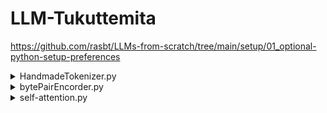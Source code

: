 # LLM-Tukuttemita

https://github.com/rasbt/LLMs-from-scratch/tree/main/setup/01_optional-python-setup-preferences


<details>
<summary>HandmadeTokenizer.py</summary>

### 概要
テキストを機械学習で扱える数値（トークンID）に変換する、シンプルなトークナイザーの実装です。

### データ処理の流れ

1. **サンプルテキストの準備**
   - 「The Verdict」という短編小説をダウンロード（自動）
   - 約5,000単語のテキストデータ

2. **トークン化処理**
   - 正規表現 `r'([,.:;?_!"()\']|--|\s)'` でテキストを分割
   - 単語と句読点を個別のトークンとして扱う
   - 例: "Hello, world!" → ['Hello', ',', 'world', '!']

3. **語彙辞書の構築**
   - テキスト内の全ユニークトークンを収集（1132個）
   - 各トークンに一意のIDを割り当て
   - 特殊トークンの追加:
     - `<|endoftext|>`: 文章の終端マーカー（ID: 1130）
     - `<|unk|>`: 語彙にない単語用（ID: 1131）

4. **エンコード・デコード処理**
   - エンコード: テキスト → トークン分割 → ID変換
   - デコード: ID列 → トークン復元 → テキスト結合

### 実際の処理例

```python
# エンコード処理
text = "Hello, do you like tea?"
ids = tokenizer.encode(text)
# 処理の流れ:
# 1. トークン分割: ['Hello', ',', 'do', 'you', 'like', 'tea', '?']
# 2. 語彙チェック: Hello → <|unk|>, tea → <|unk|>
# 3. ID変換: [1131, 5, 355, 1126, 628, 1131, 10]

# デコード処理
decoded = tokenizer.decode(ids)
# 処理の流れ:
# 1. ID→トークン: [1131, 5, 355, 1126, 628, 1131, 10]
#                → ['<|unk|>', ',', 'do', 'you', 'like', '<|unk|>', '?']
# 2. 結合・整形: "<|unk|>, do you like <|unk|>?"
```

### データ変換の詳細図

```mermaid
%%{init: {'theme':'dark'}}%%
graph LR
    subgraph "エンコード処理（実際の値）"
        A1["入力テキスト<br/>Hello, do you like tea? endoftext In the sunlit terraces of the palace."] --> A2["正規表現分割<br/>Hello<br/>カンマ<br/>do<br/>you<br/>like<br/>tea<br/>クエスチョン<br/>endoftext<br/>In<br/>the<br/>sunlit<br/>terraces<br/>of<br/>the<br/>palace<br/>ピリオド"]
        A2 --> A3["語彙チェック（実際の結果）<br/>Hello → 未知トークン<br/>カンマ → 語彙にある<br/>do → 語彙にある<br/>you → 語彙にある<br/>like → 語彙にある<br/>tea → 語彙にある<br/>クエスチョン → 語彙にある<br/>endoftext → 語彙にある<br/>In → 語彙にある<br/>the → 語彙にある<br/>sunlit → 語彙にある<br/>terraces → 語彙にある<br/>of → 語彙にある<br/>the → 語彙にある<br/>palace → 未知トークン<br/>ピリオド → 語彙にある"]
        A3 --> A4["未知トークン置換<br/>unk<br/>カンマ<br/>do<br/>you<br/>like<br/>tea<br/>クエスチョン<br/>endoftext<br/>In<br/>the<br/>sunlit<br/>terraces<br/>of<br/>the<br/>unk<br/>ピリオド"]
        A4 --> A5["ID変換（実際の値）<br/>1131<br/>5<br/>355<br/>1126<br/>628<br/>975<br/>10<br/>1130<br/>55<br/>988<br/>956<br/>984<br/>722<br/>988<br/>1131<br/>7"]
    end
    
    subgraph "デコード処理（実際の値）"
        B1["入力ID<br/>1131, 5, 355, 1126, 628, 975, 10, 1130, 55, 988, 956, 984, 722, 988, 1131, 7"] --> B2["ID→トークン変換<br/>unk<br/>カンマ<br/>do<br/>you<br/>like<br/>tea<br/>クエスチョン<br/>endoftext<br/>In<br/>the<br/>sunlit<br/>terraces<br/>of<br/>the<br/>unk<br/>ピリオド"]
        B2 --> B3["テキスト結合<br/>unk カンマ do you like tea クエスチョン endoftext In the sunlit terraces of the unk ピリオド"]
        B3 --> B4["句読点整形<br/>unk, do you like tea? endoftext In the sunlit terraces of the unk."]
    end
    
    A5 --> B1
    
    style A1 fill:#374151,color:#ffffff
    style A2 fill:#374151,color:#ffffff
    style A3 fill:#374151,color:#ffffff
    style A4 fill:#374151,color:#ffffff
    style A5 fill:#374151,color:#ffffff
    style B1 fill:#374151,color:#ffffff
    style B2 fill:#374151,color:#ffffff
    style B3 fill:#374151,color:#ffffff
    style B4 fill:#374151,color:#ffffff
```

### ポイント
- 教育目的のシンプルな実装で、トークン化の基本原理を理解できる
- 語彙サイズが小さい（1132個）ため、多くの単語が未知語になる
- 実用的なトークナイザー（BPE、WordPiece等）の基礎となる概念

</details>

<details>
<summary>bytePairEncorder.py</summary>

### 概要
GPT-2のトークナイザー（tiktoken）を使用して、LLM学習用のデータを準備するファイルです。テキストを固定長のシーケンスに分割し、次の単語を予測する学習データを作成します。

### データ処理の流れ

1. **テキストのトークン化**
   - GPT-2のBPE（Byte Pair Encoding）トークナイザーを使用
   - 語彙サイズ: 50,257トークン
   - 例: "I HAD always" → [40, 367, 2885]

2. **スライディングウィンドウによるシーケンス生成**
   - `max_length`: シーケンスの長さ（例: 4）
   - `stride`: ウィンドウの移動幅（例: 1）
   - オーバーラップにより、データを最大限活用

3. **入力と目的変数のペア作成**
   - 入力: 現在のトークン列
   - 目的変数: 1つずつ右にシフトしたトークン列（次の単語を予測）
   ```
   入力:  [40, 367, 2885, 1464]
   目的:  [367, 2885, 1464, 1807]
   ```

4. **バッチ処理の準備**
   - 複数のシーケンスをまとめて処理
   - GPUでの並列計算に最適化

### 実際のデータ処理例

```python
# パラメータ設定
context_size = 4  # シーケンス長
stride = 1        # 1トークンずつシフト
batch_size = 8    # 8個のシーケンスを同時処理

# データの流れ
# 1. テキスト: "I HAD always thought Jack Gisburn..."
# 2. トークンID: [40, 367, 2885, 1464, 1807, 3619, ...]
# 3. シーケンス分割:
#    - seq1: [40, 367, 2885, 1464] → [367, 2885, 1464, 1807]
#    - seq2: [367, 2885, 1464, 1807] → [2885, 1464, 1807, 3619]
#    - seq3: [2885, 1464, 1807, 3619] → [1464, 1807, 3619, 402]
```

### データ変換の詳細図

```mermaid
%%{init: {'theme':'dark'}}%%
flowchart LR
 subgraph s1["元のテキスト"]
        A1@{ label: "'I HAD always thought Jack Gisburn rather a cheap genius--though a good fellow e...'" }
  end
 subgraph s2["トークン化"]
        B1["[40, 367, 2885, 1464, 1807, 3619, 402, 271, 10899, 2138, ...]"]
  end
 subgraph subGraph2["スライディングウィンドウ"]
        C1@{ label: "シーケンス1:<br>[40, 367, 2885, 1464]<br>'I HAD always'" }
        C2@{ label: "シーケンス2:<br>[367, 2885, 1464, 1807]<br>' HAD always thought'" }
        C3@{ label: "シーケンス3:<br>[2885, 1464, 1807, 3619]<br>'AD always thought Jack'" }
  end
 subgraph s3["入力変数と目的変数のペア"]
        D1@{ label: "入力: [40, 367, 2885, 1464] → 'I HAD always'<br>目的: [367, 2885, 1464, 1807] → ' HAD always thought'" }
        D2@{ label: "入力: [367, 2885, 1464, 1807] → ' HAD always thought'<br>目的: [2885, 1464, 1807, 3619] → 'AD always thought Jack'" }
        D3@{ label: "入力: [2885, 1464, 1807, 3619] → 'AD always thought Jack'<br>目的: [1464, 1807, 3619, 402] → ' always thought Jack G'" }
  end
 subgraph subGraph4["バッチ処理 (batch_size=8, stride=4)"]
        E1["バッチ1:<br>入力: [[40,367,2885,1464], [1807,3619,402,271], ...]<br>目的: [[367,2885,1464,1807], [3619,402,271,10899], ...]"]
        E2["8個のシーケンスを<br>まとめて処理"]
  end
    A1 --> B1
    B1 --> C1 & C2 & C3
    C1 --> D1
    C2 --> D2
    C3 --> D3
    D1 --> E1
    D2 --> E1
    D3 --> E1
    E1 --> E2

    A1@{ shape: rect}
    C1@{ shape: rect}
    C2@{ shape: rect}
    C3@{ shape: rect}
    D1@{ shape: rect}
    D2@{ shape: rect}
    D3@{ shape: rect}
    style A1 fill:#374151,color:#ffffff
    style B1 fill:#374151,color:#ffffff
    style C1 fill:#374151,color:#ffffff
    style C2 fill:#374151,color:#ffffff
    style C3 fill:#374151,color:#ffffff
    style D1 fill:#374151,color:#ffffff
    style D2 fill:#374151,color:#ffffff
    style D3 fill:#374151,color:#ffffff
    style E1 fill:#374151,color:#ffffff
    style E2 fill:#374151,color:#ffffff
```

### 重要なポイント

- **次の単語予測タスク**: LLMの基本的な学習方法
- **スライディングウィンドウ**: 限られたデータを最大限活用
- **バッチ処理**: GPU計算の効率化
- **PyTorchとの統合**: 標準的な深層学習フレームワークに対応

</details>


<details>
<summary>self-attention.py</summary>

このSled-Attentionでの目標は入力シーケンスの各要素に対してコンテキストベクトルを計算すること

</details>